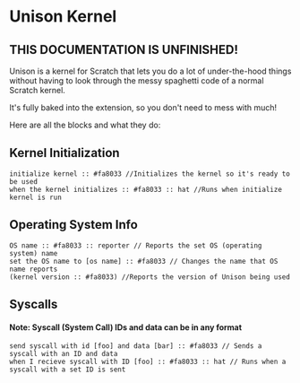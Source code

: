 # Unison Kernel
## THIS DOCUMENTATION IS UNFINISHED!

Unison is a kernel for Scratch that lets you do a lot of under-the-hood things without having to look through the messy spaghetti code of a normal Scratch kernel.

It's fully baked into the extension, so you don't need to mess with much!

Here are all the blocks and what they do:
## Kernel Initialization

```scratch
initialize kernel :: #fa8033 //Initializes the kernel so it's ready to be used
when the kernel initializes :: #fa8033 :: hat //Runs when initialize kernel is run
```

## Operating System Info
```scratch
OS name :: #fa8033 :: reporter // Reports the set OS (operating system) name
set the OS name to [os name] :: #fa8033 // Changes the name that OS name reports
(kernel version :: #fa8033) //Reports the version of Unison being used
```

## Syscalls
#### Note: Syscall (System Call) IDs and data can be in any format

```scratch
send syscall with id [foo] and data [bar] :: #fa8033 // Sends a syscall with an ID and data
when I recieve syscall with ID [foo] :: #fa8033 :: hat // Runs when a syscall with a set ID is sent
```
